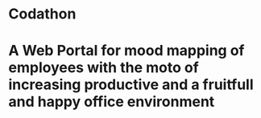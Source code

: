 # Codathon 
# A Web Portal for mood mapping of employees with the moto of increasing productive and a fruitfull and happy office environment
